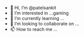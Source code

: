 - 👋 Hi, I’m @patelsankit
- 👀 I’m interested in ...gaming
- 🌱 I’m currently learning ...
- 💞️ I’m looking to collaborate on ...
- 📫 How to reach me ...

<!---
patelsankit/patelsankit is a ✨ special ✨ repository because its `README.md` (this file) appears on your GitHub profile.
You can click the Preview link to take a look at your changes.
--->

